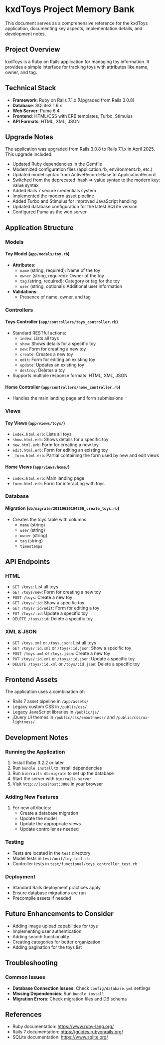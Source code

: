 # kxdToys Project Memory Bank

This document serves as a comprehensive reference for the kxdToys application, documenting key aspects, implementation details, and development notes.

## Project Overview

kxdToys is a Ruby on Rails application for managing toy information. It provides a simple interface for tracking toys with attributes like name, owner, and tag.

## Technical Stack

- **Framework**: Ruby on Rails 7.1.x (Upgraded from Rails 3.0.8)
- **Database**: SQLite3 1.6.x
- **Web Server**: Puma 6.4
- **Frontend**: HTML/CSS with ERB templates, Turbo, Stimulus
- **API Formats**: HTML, XML, JSON

## Upgrade Notes

The application was upgraded from Rails 3.0.8 to Rails 7.1.x in April 2025. This upgrade included:

- Updated Ruby dependencies in the Gemfile
- Modernized configuration files (application.rb, environment.rb, etc.)
- Updated model syntax from ActiveRecord::Base to ApplicationRecord
- Switched from the deprecated :hash => value syntax to the modern key: value syntax
- Added Rails 7 secure credentials system
- Implemented the modern asset pipeline
- Added Turbo and Stimulus for improved JavaScript handling
- Updated database configuration for the latest SQLite version
- Configured Puma as the web server

## Application Structure

### Models

#### Toy Model (`app/models/toy.rb`)
- **Attributes**:
  - `name` (string, required): Name of the toy
  - `owner` (string, required): Owner of the toy
  - `tag` (string, required): Category or tag for the toy  
  - `user` (string, optional): Additional user information
- **Validations**:
  - Presence of name, owner, and tag

### Controllers

#### Toys Controller (`app/controllers/toys_controller.rb`)
- Standard RESTful actions:
  - `index`: Lists all toys
  - `show`: Shows details for a specific toy
  - `new`: Form for creating a new toy
  - `create`: Creates a new toy
  - `edit`: Form for editing an existing toy
  - `update`: Updates an existing toy
  - `destroy`: Deletes a toy
- Supports multiple response formats: HTML, XML, JSON

#### Home Controller (`app/controllers/home_controller.rb`)
- Handles the main landing page and form submissions

### Views

#### Toy Views (`app/views/toys/`)
- `index.html.erb`: Lists all toys
- `show.html.erb`: Shows details for a specific toy
- `new.html.erb`: Form for creating a new toy
- `edit.html.erb`: Form for editing an existing toy
- `_form.html.erb`: Partial containing the form used by new and edit views

#### Home Views (`app/views/home/`)
- `index.html.erb`: Main landing page
- `form.html.erb`: Form for interacting with toys

### Database

#### Migration (`db/migrate/20110610194256_create_toys.rb`)
- Creates the toys table with columns:
  - `name` (string)
  - `user` (string)
  - `owner` (string)
  - `tag` (string)
  - `timestamps`

## API Endpoints

### HTML
- `GET /toys`: List all toys
- `GET /toys/new`: Form for creating a new toy
- `POST /toys`: Create a new toy
- `GET /toys/:id`: Show a specific toy
- `GET /toys/:id/edit`: Form for editing a toy
- `PUT /toys/:id`: Update a specific toy
- `DELETE /toys/:id`: Delete a specific toy

### XML & JSON
- `GET /toys.xml` or `/toys.json`: List all toys
- `GET /toys/:id.xml` or `/toys/:id.json`: Show a specific toy
- `POST /toys.xml` or `/toys.json`: Create a new toy
- `PUT /toys/:id.xml` or `/toys/:id.json`: Update a specific toy
- `DELETE /toys/:id.xml` or `/toys/:id.json`: Delete a specific toy

## Frontend Assets

The application uses a combination of:
- Rails 7 asset pipeline in `/app/assets/`
- Legacy custom CSS in `/public/css/`
- Legacy JavaScript libraries in `/public/js/`
- jQuery UI themes in `/public/css/smoothness/` and `/public/css/ui-lightness/`

## Development Notes

### Running the Application
1. Install Ruby 3.2.2 or later
2. Run `bundle install` to install dependencies
3. Run `bin/rails db:migrate` to set up the database
4. Start the server with `bin/rails server`
5. Visit `http://localhost:3000` in your browser

### Adding New Features
1. For new attributes:
   - Create a database migration
   - Update the model
   - Update the appropriate views
   - Update controller as needed

### Testing
- Tests are located in the `test` directory
- Model tests in `test/unit/toy_test.rb`
- Controller tests in `test/functional/toys_controller_test.rb`

### Deployment
- Standard Rails deployment practices apply
- Ensure database migrations are run
- Precompile assets if needed

## Future Enhancements to Consider
- Adding image upload capabilities for toys
- Implementing user authentication
- Adding search functionality
- Creating categories for better organization
- Adding pagination for the toys list

## Troubleshooting

### Common Issues
- **Database Connection Issues**: Check `config/database.yml` settings
- **Missing Dependencies**: Run `bundle install`
- **Migration Errors**: Check migration files and DB schema

## References
- Ruby documentation: https://www.ruby-lang.org/
- Rails 7 documentation: https://guides.rubyonrails.org/
- SQLite documentation: https://www.sqlite.org/